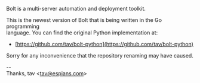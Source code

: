 Bolt is a multi-server automation and deployment toolkit.

This is the newest version of Bolt that is being written in the Go programming  
language. You can find the original Python implementation at:

* [https://github.com/tav/bolt-python](https://github.com/tav/bolt-python)

Sorry for any inconvenience that the repository renaming may have caused.

--  
Thanks, tav <<tav@espians.com>>
